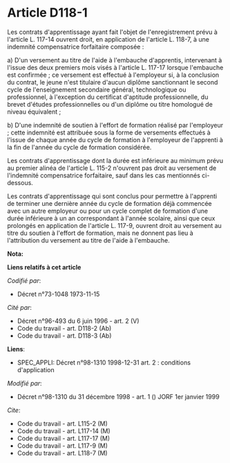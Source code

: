 # Article D118-1

Les contrats d'apprentissage ayant fait l'objet de l'enregistrement prévu à l'article L. 117-14 ouvrent droit, en application
de l'article L. 118-7, à une indemnité compensatrice forfaitaire composée :

a) D'un versement au titre de l'aide à l'embauche d'apprentis, intervenant à l'issue des deux premiers mois visés à l'article
L. 117-17 lorsque l'embauche est confirmée ; ce versement est effectué à l'employeur si, à la conclusion du contrat, le jeune
n'est titulaire d'aucun diplôme sanctionnant le second cycle de l'enseignement secondaire général, technologique ou
professionnel, à l'exception du certificat d'aptitude professionnelle, du brevet d'études professionnelles ou d'un diplôme ou
titre homologué de niveau équivalent ;

b) D'une indemnité de soutien à l'effort de formation réalisé par l'employeur ; cette indemnité est attribuée sous la forme
de versements effectués à l'issue de chaque année du cycle de formation à l'employeur de l'apprenti à la fin de l'année du
cycle de formation considérée.

Les contrats d'apprentissage dont la durée est inférieure au minimum prévu au premier alinéa de l'article L. 115-2 n'ouvrent
pas droit au versement de l'indemnité compensatrice forfaitaire, sauf dans les cas mentionnés ci-dessous.

Les contrats d'apprentissage qui sont conclus pour permettre à l'apprenti de terminer une dernière année du cycle de
formation déjà commencée avec un autre employeur ou pour un cycle complet de formation d'une durée inférieure à un an
correspondant à l'année scolaire, ainsi que ceux prolongés en application de l'article L. 117-9, ouvrent droit au versement
au titre du soutien à l'effort de formation, mais ne donnent pas lieu à l'attribution du versement au titre de l'aide à
l'embauche.

**Nota:**



**Liens relatifs à cet article**

_Codifié par_:

  - Décret n°73-1048 1973-11-15

_Cité par_:

  - Décret n°96-493 du 6 juin 1996 - art. 2 (V)
  - Code du travail - art. D118-2 (Ab)
  - Code du travail - art. D118-3 (Ab)

**Liens**:

  - SPEC_APPLI: Décret n°98-1310 1998-12-31 art. 2 : conditions d'application

_Modifié par_:

  - Décret n°98-1310 du 31 décembre 1998 - art. 1 () JORF 1er janvier 1999

_Cite_:

  - Code du travail - art. L115-2 (M)
  - Code du travail - art. L117-14 (M)
  - Code du travail - art. L117-17 (M)
  - Code du travail - art. L117-9 (M)
  - Code du travail - art. L118-7 (M)
